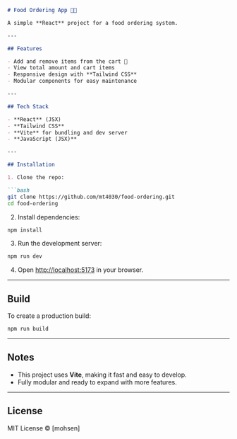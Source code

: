 

````markdown
# Food Ordering App 🍔🍕  

A simple **React** project for a food ordering system.  

---

## Features

- Add and remove items from the cart 🛒  
- View total amount and cart items  
- Responsive design with **Tailwind CSS**  
- Modular components for easy maintenance  

---

## Tech Stack

- **React** (JSX)  
- **Tailwind CSS**  
- **Vite** for bundling and dev server  
- **JavaScript (JSX)**  

---

## Installation

1. Clone the repo:  

```bash
git clone https://github.com/mt4030/food-ordering.git
cd food-ordering
````

2. Install dependencies:

```bash
npm install
```

3. Run the development server:

```bash
npm run dev
```

4. Open [http://localhost:5173](http://localhost:5173) in your browser.

---

## Build

To create a production build:

```bash
npm run build
```

---

## Notes

* This project uses **Vite**, making it fast and easy to develop.
* Fully modular and ready to expand with more features.

---

## License

MIT License © [mohsen]

```

